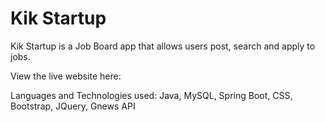 # Kik Startup

Kik Startup is a Job Board app that allows users post, search and apply to jobs.

View the live website here:

Languages and Technologies used: Java, MySQL, Spring Boot, CSS, Bootstrap, JQuery, Gnews API

